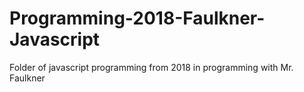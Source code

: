 # Programming-2018-Faulkner-Javascript
Folder of javascript programming from 2018 in programming with Mr. Faulkner
